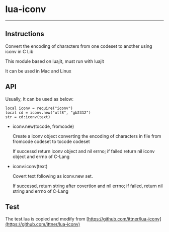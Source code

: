 # lua-iconv
---
## Instructions

Convert the encoding of characters from one codeset to another using iconv in C Lib

This module based on luajit, must run with luajit

It can be used in Mac and Linux

## API

Usually, It can be used as below:

	local iconv = require("iconv")
	local cd = iconv.new("utf8", "gb2312")
	str = cd:iconv(text)

- iconv.new(tocode, fromcode)

	Create a iconv object converting the encoding of characters in file from fromcode codeset to tocode codeset

	If successd return iconv object and nil errno; if failed return nil iconv object and errno of C-Lang

- iconv:iconv(text)

	Covert text following as iconv.new set.

	If successd, return string after covertion and nil errno; if failed, return nil string and errno of C-Lang

## Test

The test.lua is copied and modify from [https://github.com/ittner/lua-iconv](https://github.com/ittner/lua-iconv)
